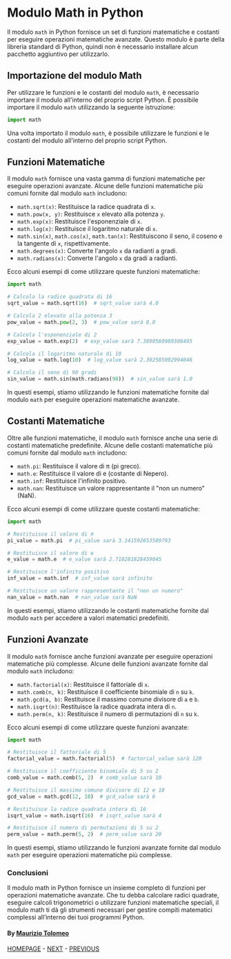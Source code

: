 # Modulo Math in Python

Il modulo `math` in Python fornisce un set di funzioni matematiche e costanti per eseguire operazioni matematiche avanzate. Questo modulo è parte della libreria standard di Python, quindi non è necessario installare alcun pacchetto aggiuntivo per utilizzarlo.

## Importazione del modulo Math

Per utilizzare le funzioni e le costanti del modulo `math`, è necessario importare il modulo all'interno del proprio script Python. È possibile importare il modulo `math` utilizzando la seguente istruzione:

```python
import math
```

Una volta importato il modulo `math`, è possibile utilizzare le funzioni e le costanti del modulo all'interno del proprio script Python.

## Funzioni Matematiche

Il modulo `math` fornisce una vasta gamma di funzioni matematiche per eseguire operazioni avanzate. Alcune delle funzioni matematiche più comuni fornite dal modulo `math` includono:

- `math.sqrt(x)`: Restituisce la radice quadrata di `x`.
- `math.pow(x, y)`: Restituisce `x` elevato alla potenza `y`.
- `math.exp(x)`: Restituisce l'esponenziale di `x`.
- `math.log(x)`: Restituisce il logaritmo naturale di `x`.
- `math.sin(x)`, `math.cos(x)`, `math.tan(x)`: Restituiscono il seno, il coseno e la tangente di `x`, rispettivamente.
- `math.degrees(x)`: Converte l'angolo `x` da radianti a gradi.
- `math.radians(x)`: Converte l'angolo `x` da gradi a radianti.

Ecco alcuni esempi di come utilizzare queste funzioni matematiche:

```python
import math

# Calcola la radice quadrata di 16
sqrt_value = math.sqrt(16)  # sqrt_value sarà 4.0

# Calcola 2 elevato alla potenza 3
pow_value = math.pow(2, 3)  # pow_value sarà 8.0

# Calcola l'esponenziale di 2
exp_value = math.exp(2)  # exp_value sarà 7.3890560989306495

# Calcola il logaritmo naturale di 10
log_value = math.log(10)  # log_value sarà 2.302585092994046

# Calcola il seno di 90 gradi
sin_value = math.sin(math.radians(90))  # sin_value sarà 1.0
```

In questi esempi, stiamo utilizzando le funzioni matematiche fornite dal modulo `math` per eseguire operazioni matematiche avanzate.

## Costanti Matematiche

Oltre alle funzioni matematiche, il modulo `math` fornisce anche una serie di costanti matematiche predefinite. Alcune delle costanti matematiche più comuni fornite dal modulo `math` includono:

- `math.pi`: Restituisce il valore di π (pi greco).
- `math.e`: Restituisce il valore di e (costante di Nepero).
- `math.inf`: Restituisce l'infinito positivo.
- `math.nan`: Restituisce un valore rappresentante il "non un numero" (NaN).

Ecco alcuni esempi di come utilizzare queste costanti matematiche:

```python
import math

# Restituisce il valore di π
pi_value = math.pi  # pi_value sarà 3.141592653589793

# Restituisce il valore di e
e_value = math.e  # e_value sarà 2.718281828459045

# Restituisce l'infinito positivo
inf_value = math.inf  # inf_value sarà infinito

# Restituisce un valore rappresentante il "non un numero"
nan_value = math.nan  # nan_value sarà NaN
```

In questi esempi, stiamo utilizzando le costanti matematiche fornite dal modulo `math` per accedere a valori matematici predefiniti.

## Funzioni Avanzate

Il modulo `math` fornisce anche funzioni avanzate per eseguire operazioni matematiche più complesse. Alcune delle funzioni avanzate fornite dal modulo `math` includono:

- `math.factorial(x)`: Restituisce il fattoriale di `x`.
- `math.comb(n, k)`: Restituisce il coefficiente binomiale di `n` su `k`.
- `math.gcd(a, b)`: Restituisce il massimo comune divisore di `a` e `b`.
- `math.isqrt(n)`: Restituisce la radice quadrata intera di `n`.
- `math.perm(n, k)`: Restituisce il numero di permutazioni di `n` su `k`.

Ecco alcuni esempi di come utilizzare queste funzioni avanzate:

```python
import math

# Restituisce il fattoriale di 5
factorial_value = math.factorial(5)  # factorial_value sarà 120

# Restituisce il coefficiente binomiale di 5 su 2
comb_value = math.comb(5, 2)  # comb_value sarà 10

# Restituisce il massimo comune divisore di 12 e 18
gcd_value = math.gcd(12, 18)  # gcd_value sarà 6

# Restituisce la radice quadrata intera di 16
isqrt_value = math.isqrt(16)  # isqrt_value sarà 4

# Restituisce il numero di permutazioni di 5 su 2
perm_value = math.perm(5, 2)  # perm_value sarà 20
```

In questi esempi, stiamo utilizzando le funzioni avanzate fornite dal modulo `math` per eseguire operazioni matematiche più complesse.

### Conclusioni

Il modulo math in Python fornisce un insieme completo di funzioni per operazioni matematiche avanzate. Che tu debba calcolare radici quadrate, eseguire calcoli trigonometrici o utilizzare funzioni matematiche speciali, il modulo math ti dà gli strumenti necessari per gestire compiti matematici complessi all’interno dei tuoi programmi Python.

#### By [Maurizio Tolomeo](https://github.com/moris88)

[HOMEPAGE](https://moris88.github.io/formazione-python/) - [NEXT](/lezioni/lezione9.md) - [PREVIOUS](/lezioni/lezione7.md)
